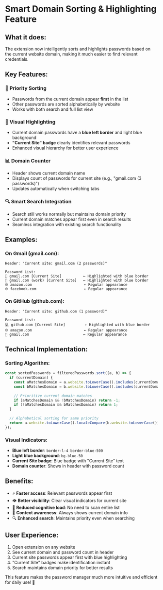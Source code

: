 # Smart Domain Sorting & Highlighting Feature

## What it does:
The extension now intelligently sorts and highlights passwords based on the current website domain, making it much easier to find relevant credentials.

## Key Features:

### 🎯 **Priority Sorting**
- Passwords from the current domain appear **first** in the list
- Other passwords are sorted alphabetically by website
- Works with both search and full list view

### 🎨 **Visual Highlighting**
- Current domain passwords have a **blue left border** and light blue background
- **"Current Site" badge** clearly identifies relevant passwords
- Enhanced visual hierarchy for better user experience

### 📊 **Domain Counter**
- Header shows current domain name
- Displays count of passwords for current site (e.g., "gmail.com (3 passwords)")
- Updates automatically when switching tabs

### 🔍 **Smart Search Integration**
- Search still works normally but maintains domain priority
- Current domain matches appear first even in search results
- Seamless integration with existing search functionality

## Examples:

### On Gmail (gmail.com):
```
Header: "Current site: gmail.com (2 passwords)"

Password List:
📧 gmail.com [Current Site]          ← Highlighted with blue border
📧 gmail.com (work) [Current Site]   ← Highlighted with blue border
🌐 amazon.com                        ← Regular appearance
🌐 facebook.com                      ← Regular appearance
```

### On GitHub (github.com):
```
Header: "Current site: github.com (1 password)"

Password List:
💻 github.com [Current Site]         ← Highlighted with blue border
🌐 amazon.com                        ← Regular appearance
📧 gmail.com                         ← Regular appearance
```

## Technical Implementation:

### Sorting Algorithm:
```typescript
const sortedPasswords = filteredPasswords.sort((a, b) => {
  if (currentDomain) {
    const aMatchesDomain = a.website.toLowerCase().includes(currentDomain.toLowerCase());
    const bMatchesDomain = b.website.toLowerCase().includes(currentDomain.toLowerCase());
    
    // Prioritize current domain matches
    if (aMatchesDomain && !bMatchesDomain) return -1;
    if (!aMatchesDomain && bMatchesDomain) return 1;
  }
  
  // Alphabetical sorting for same priority
  return a.website.toLowerCase().localeCompare(b.website.toLowerCase());
});
```

### Visual Indicators:
- **Blue left border**: `border-l-4 border-blue-500`
- **Light blue background**: `bg-blue-50`
- **Current Site badge**: Blue badge with "Current Site" text
- **Domain counter**: Shows in header with password count

## Benefits:

- ⚡ **Faster access**: Relevant passwords appear first
- 👁️ **Better visibility**: Clear visual indicators for current site
- 🧠 **Reduced cognitive load**: No need to scan entire list
- 📱 **Context awareness**: Always shows current domain info
- 🔍 **Enhanced search**: Maintains priority even when searching

## User Experience:
1. Open extension on any website
2. See current domain and password count in header
3. Current site passwords appear first with blue highlighting
4. "Current Site" badges make identification instant
5. Search maintains domain priority for better results

This feature makes the password manager much more intuitive and efficient for daily use! 🚀

